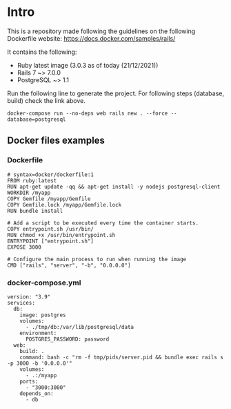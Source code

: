 # Intro

This is a repository made following the guidelines on the following Dockerfile website: https://docs.docker.com/samples/rails/

It contains the following:

- Ruby latest image (3.0.3 as of today (21/12/2021))
- Rails 7 ~> 7.0.0
- PostgreSQL ~> 1.1

Run the following line to generate the project. For following steps (database, build) check the link above.
```
docker-compose run --no-deps web rails new . --force --database=postgresql
```

## Docker files examples

### Dockerfile
```
# syntax=docker/dockerfile:1
FROM ruby:latest
RUN apt-get update -qq && apt-get install -y nodejs postgresql-client
WORKDIR /myapp
COPY Gemfile /myapp/Gemfile
COPY Gemfile.lock /myapp/Gemfile.lock
RUN bundle install

# Add a script to be executed every time the container starts.
COPY entrypoint.sh /usr/bin/
RUN chmod +x /usr/bin/entrypoint.sh
ENTRYPOINT ["entrypoint.sh"]
EXPOSE 3000

# Configure the main process to run when running the image
CMD ["rails", "server", "-b", "0.0.0.0"]
```

### docker-compose.yml
```
version: "3.9"
services:
  db:
    image: postgres
    volumes:
      - ./tmp/db:/var/lib/postgresql/data
    environment:
      POSTGRES_PASSWORD: password
  web:
    build: .
    command: bash -c "rm -f tmp/pids/server.pid && bundle exec rails s -p 3000 -b '0.0.0.0'"
    volumes:
      - .:/myapp
    ports:
      - "3000:3000"
    depends_on:
      - db
```